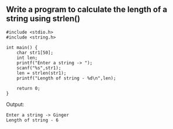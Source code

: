 ## Write a program to calculate the length of a string using strlen()
```
#include <stdio.h>
#include <string.h>

int main() {
    char str1[50];
    int len;
    printf("Enter a string -> ");
    scanf("%s",str1);
    len = strlen(str1);
    printf("Length of string - %d\n",len);

    return 0;
}
```
Output:
```
Enter a string -> Ginger
Length of string - 6
